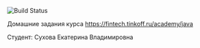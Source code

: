 ![Build Status](https://github.com/Ekats3529/java_course/actions/workflows/build.yml/badge.svg)

Домашние задания курса https://fintech.tinkoff.ru/academy/java

Студент: Сухова Екатерина Владимировна
